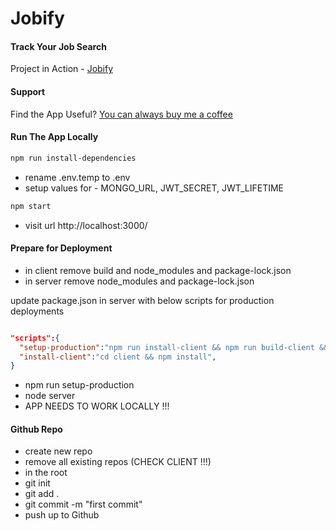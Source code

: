 # Jobify

#### Track Your Job Search

Project in Action - [Jobify](https://www.jobify.live/)

#### Support

Find the App Useful? [You can always buy me a coffee](https://www.buymeacoffee.com/johnsmilga)

#### Run The App Locally

```sh
npm run install-dependencies
```

- rename .env.temp to .env
- setup values for - MONGO_URL, JWT_SECRET, JWT_LIFETIME

```sh
npm start
```

- visit url http://localhost:3000/


#### Prepare for Deployment

- in client remove build and node_modules and package-lock.json
- in server remove node_modules and package-lock.json

update package.json in server with below scripts for production deployments

```json

"scripts":{
  "setup-production":"npm run install-client && npm run build-client && npm install",
  "install-client":"cd client && npm install",
}

```
- npm run setup-production
- node server
- APP NEEDS TO WORK LOCALLY !!!

#### Github Repo

- create new repo
- remove all existing repos (CHECK CLIENT !!!)
- in the root
- git init
- git add .
- git commit -m "first commit"
- push up to Github
